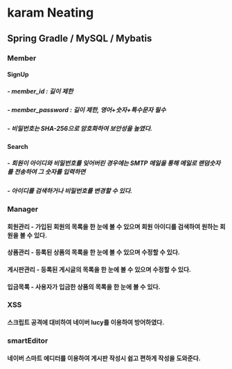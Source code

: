 # karam Neating

## Spring Gradle / MySQL / Mybatis



### Member

#### SignUp
##### - member_id : 길이 제한
##### - member_password : 길이 제한, 영어+숫자+특수문자 필수
##### - 비밀번호는 SHA-256으로 암호화하여 보안성을 높였다.

#### Search
##### - 회원이 아이디와 비밀번호를 잊어버린 경우에는 SMTP 메일을 통해 메일로 랜덤숫자를 전송하여 그 숫자를 입력하면
##### - 아이디를 검색하거나 비밀번호를 변경할 수 있다.

### Manager

#### 회원관리 - 가입된 회원의 목록을 한 눈에 볼 수 있으며 회원 아이디를 검색하여 원하는 회원을 볼 수 있다.
#### 상품관리 - 등록된 상품의 목록을 한 눈에 볼 수 있으며 수정할 수 있다.
#### 게시판관리 - 등록된 게시글의 목록을 한 눈에 볼 수 있으며 수정할 수 있다.
#### 입금목록 - 사용자가 입금한 상품의 목록을 한 눈에 볼 수 있다.


### XSS

#### 스크립트 공격에 대비하여 네이버 lucy를 이용하여 방어하였다.

### smartEditor

#### 네이버 스마트 에디터를 이용하여 게시판 작성시 쉽고 편하게 작성을 도와준다.





